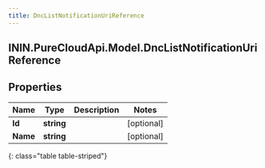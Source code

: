 ```yaml
---
title: DncListNotificationUriReference
---
```

## ININ.PureCloudApi.Model.DncListNotificationUriReference

## Properties

|Name | Type | Description | Notes|
|------------ | ------------- | ------------- | -------------|
| **Id** | **string** |  | [optional] |
| **Name** | **string** |  | [optional] |
{: class="table table-striped"}


